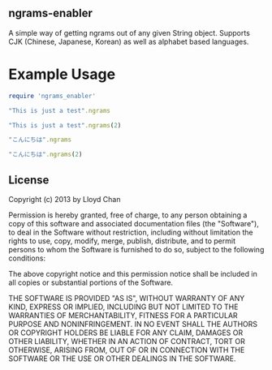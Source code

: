 ngrams-enabler
-------------

A simple way of getting ngrams out of any given String object. Supports CJK (Chinese, Japanese, Korean) as well as alphabet based languages.

Example Usage
=========

```ruby
require 'ngrams_enabler'

"This is just a test".ngrams

"This is just a test".ngrams(2)

"こんにちは".ngrams

"こんにちは".ngrams(2)
```

## License

Copyright (c) 2013 by Lloyd Chan

Permission is hereby granted, free of charge, to any person obtaining a
copy of this software and associated documentation files (the
"Software"), to deal in the Software without restriction, including
without limitation the rights to use, copy, modify, merge, publish,
distribute, and to permit persons to whom the Software is furnished to do so, subject to
the following conditions:

The above copyright notice and this permission notice shall be included
in all copies or substantial portions of the Software.

THE SOFTWARE IS PROVIDED "AS IS", WITHOUT WARRANTY OF ANY KIND, EXPRESS
OR IMPLIED, INCLUDING BUT NOT LIMITED TO THE WARRANTIES OF
MERCHANTABILITY, FITNESS FOR A PARTICULAR PURPOSE AND NONINFRINGEMENT.
IN NO EVENT SHALL THE AUTHORS OR COPYRIGHT HOLDERS BE LIABLE FOR ANY
CLAIM, DAMAGES OR OTHER LIABILITY, WHETHER IN AN ACTION OF CONTRACT,
TORT OR OTHERWISE, ARISING FROM, OUT OF OR IN CONNECTION WITH THE
SOFTWARE OR THE USE OR OTHER DEALINGS IN THE SOFTWARE.